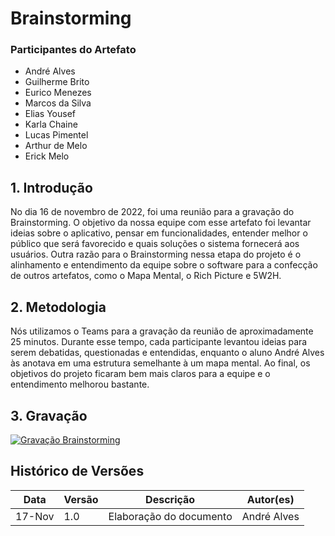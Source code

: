 # Brainstorming 

### Participantes do Artefato

- André Alves
- Guilherme Brito
- Eurico Menezes
- Marcos da Silva
- Elias Yousef
- Karla Chaine
- Lucas Pimentel
- Arthur de Melo
- Erick Melo

## 1. Introdução

No dia 16 de novembro de 2022, foi  uma reunião para a gravação do Brainstorming. O objetivo da nossa equipe com esse artefato
foi levantar ideias sobre o aplicativo, pensar em funcionalidades, entender melhor o público que será favorecido e quais soluções
o sistema fornecerá aos usuários. Outra razão para o Brainstorming nessa etapa do projeto é o alinhamento e entendimento da equipe
sobre o software para a confecção de outros artefatos, como o Mapa Mental, o Rich Picture e 5W2H.

## 2. Metodologia

Nós utilizamos o Teams para a gravação da reunião de aproximadamente 25 minutos. Durante esse tempo, cada participante levantou ideias para 
serem debatidas, questionadas e entendidas, enquanto o aluno André Alves às anotava em uma estrutura semelhante à um mapa mental. 
Ao final, os objetivos do projeto ficaram bem mais claros para a equipe e o entendimento melhorou bastante.

## 3. Gravação

[![Gravação Brainstorming](https://img.youtube.com/vi/IN95K9-N2Bk/0.jpg)](https://youtu.be/IN95K9-N2Bk)

## Histórico de Versões

| Data   | Versão | Descrição            | Autor(es)       |
|--------|--------|----------------------|-----------------|
| 17-Nov | 1.0    | Elaboração do documento | André Alves  |
